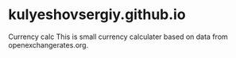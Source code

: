 # kulyeshovsergiy.github.io
 Currency calc
This is small currency calculater based on data from openexchangerates.org.